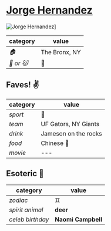 # [Jorge Hernandez](https://github.com/jorgehjr84)

![Jorge Hernandez](https://avatars1.githubusercontent.com/u/12106376?v=3&s=460)]

| category | value |
|-----------|-------|
| _:house:_ | The Bronx, NY |
| _:dog: or :cat:_ | :dog: |

## Faves! :v:

| category | value |
|----------|--------|
| _sport_  | :football: |
| _team_   | UF Gators, NY Giants |
| _drink_  | Jameson on the rocks |
| _food_   | Chinese :rice: |
| _movie_  | --- |

## Esoteric :crystal_ball:

| category | value |
|----------|-------|
| _zodiac_ | :gemini: |
| _spirit animal_ | **deer** |
| _celeb birthday_ | **Naomi Campbell** |
